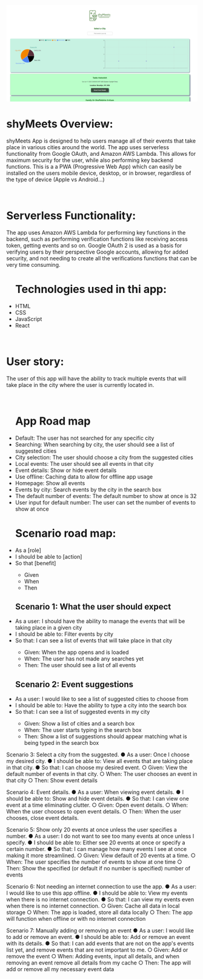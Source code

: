 ![Alt text](src/img/Large%20Screenshot.PNG)

<h1>shyMeets Overview:</h1>
<p>
shyMeets App is designed to help users manage all of their events that take place in various cities around the world. The app uses serverless functionality from Google OAuth, and Amazon AWS Lambda. This allows for maximum security for the user, while also performing key backend functions. This is a a PWA (Progressive Web App) which can easily be installed on the users mobile device, desktop, or in browser, regardless of the type of device (Apple vs Android...)
</p>
</br>
<h1>Serverless Functionality:</h1>
<p>
The app uses Amazon AWS Lambda for performing key functions in the backend, such as performing verification functions like receiving access token, getting events and so on.
Google OAuth 2 is used as a basis for verifying users by their perspective Google accounts, allowing for added security, and not needing to create all the verifications functions that can be very time consuming.
</p>
<ul>
    <h1>Technologies used in thi app:</h1>
    <li>HTML</li>
    <li>CSS</li>
    <li>JavaScript</li> 
    <li>React</li>
</ul>    
<br>
<h1>User story:</h1>
<p>The user of this app will have the ability to track multiple events that will take place in the city
where the user is currently located in.
</p>    
<br>
<ul>
    <h1>App Road map</h1>
    <li>Default: The user has not searched for any specific city</li>
    <li>Searching: When searching by city, the user should see a list of suggested cities</li>
    <li>City selection: The user should choose a city from the suggested cities</li>
    <li>Local events: The user should see all events in that city</li>
    <li> Event details: Show or hide event details</li>
    <li>Use offline: Caching data to allow for offline app usage</li>
    <li> Homepage: Show all events</li>
    <li>Events by city: Search events by the city in the search box</li>
    <li>The default number of events: The default number to show at once is 32</li>
    <li>User input for default number: The user can set the number of events to show at once</li>
</ul>
<ul>
    <h1>Scenario road map:</h1>
    <li>As a [role]</li>
    <li>I should be able to [action]</li>
    <li>So that [benefit]</li>
    <ul>
        <li>Given</li>
        <li>When</li>
        <li>Then</li>
    </ul>
</ul>    

<ul>
    <h2>Scenario 1: What the user should expect</h2>
    <li>As a user: I should have the ability to manage the events that will be taking place in a given city</li>
    <li>I should be able to: Filter events by city</li>
    <li>So that: I can see a list of events that will take place in that city</li>
    <ul>
        <li>Given: When the app opens and is loaded</li>
        <li>When: The user has not made any searches yet</li>
        <li>Then: The user should see a list of all events</li>
    </ul>
</ul>
<ul>
    <h2>Scenario 2: Event suggestions</h2>
    <li>As a user: I would like to see a list of suggested cities to choose from</li>
    <li>I should be able to: Have the ability to type a city into the search box</li>
    <li>So that: I can see a list of suggested events in my city</li>
    <ul>    
        <li>Given: Show a list of cities and a search box</li>
        <li>When: The user starts typing in the search box</li>
        <li>Then: Show a list of suggestions should appear matching what is being typed in the search box</li>
        </ul>
</ul>        
Scenario 3: Select a city from the suggested.
    ● As a user: Once I choose my desired city.
    ● I should be able to: View all events that are taking place in that city.
    ● So that: I can choose my desired event.
        ○ Given: View the default number of events in that city.
        ○ When: The user chooses an event in that city
        ○ Then: Show event details

Scenario 4: Event details.
    ● As a user: When viewing event details.
    ● I should be able to: Show and hide event details.
    ● So that: I can view one event at a time eliminating clutter.
        ○ Given: Open event details.
        ○ When: When the user chooses to open event details.
        ○ Then: When the user chooses, close event details.

Scenario 5: Show only 20 events at once unless the user specifies a number.
    ● As a user: I do not want to see too many events at once unless I specify.
    ● I should be able to: Either see 20 events at once or specify a certain number.
    ● So that: I can manage how many events I see at once making it more streamlined.
        ○ Given: View default of 20 events at a time.
        ○ When: The user specifies the number of events to show at one time
        ○ Then: Show the specified (or default if no number is specified) number of events

Scenario 6: Not needing an internet connection to use the app.
    ● As a user: I would like to use this app offline.
    ● I should be able to: View my events when there is no internet connection.
    ● So that: I can view my events even when there is no internet connection.
        ○ Given: Cache all data in local storage
        ○ When: The app is loaded, store all data locally
        ○ Then: The app will function when offline or with no internet connection

Scenario 7: Manually adding or removing an event
    ● As a user: I would like to add or remove an event.
    ● I should be able to: Add or remove an event with its details.
    ● So that: I can add events that are not on the app's events list yet, and remove events that are not important to me.
        ○ Given: Add or remove the event
        ○ When: Adding events, input all details, and when removing an event remove all details from my cache
        ○ Then: The app will add or remove all my necessary event data
